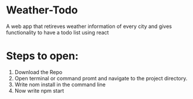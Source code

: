 # Weather-Todo
 A web app that retireves weather information of every city and gives functionality to have a todo list using react

# Steps to open:
1. Download the Repo
2. Open terminal or command promt and navigate to the project directory.
3. Write nom install in the command line
4. Now write npm start

